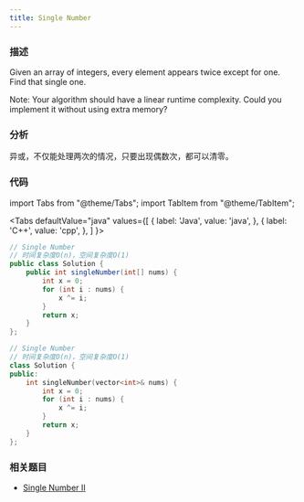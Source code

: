 ```yaml
---
title: Single Number
---
```


### 描述

Given an array of integers, every element appears twice except for one. Find that single one.

Note:
Your algorithm should have a linear runtime complexity. Could you implement it without using extra memory?

### 分析

异或，不仅能处理两次的情况，只要出现偶数次，都可以清零。

### 代码

import Tabs from "@theme/Tabs";
import TabItem from "@theme/TabItem";

<Tabs
defaultValue="java"
values={[
{ label: 'Java', value: 'java', },
{ label: 'C++', value: 'cpp', },
]
}>
<TabItem value="java">

```java
// Single Number
// 时间复杂度O(n)，空间复杂度O(1)
public class Solution {
    public int singleNumber(int[] nums) {
        int x = 0;
        for (int i : nums) {
            x ^= i;
        }
        return x;
    }
};
```

</TabItem>
<TabItem value="cpp">

```cpp
// Single Number
// 时间复杂度O(n)，空间复杂度O(1)
class Solution {
public:
    int singleNumber(vector<int>& nums) {
        int x = 0;
        for (int i : nums) {
            x ^= i;
        }
        return x;
    }
};
```

</TabItem>
</Tabs>

### 相关题目

- [Single Number II](single-number-ii.md)
